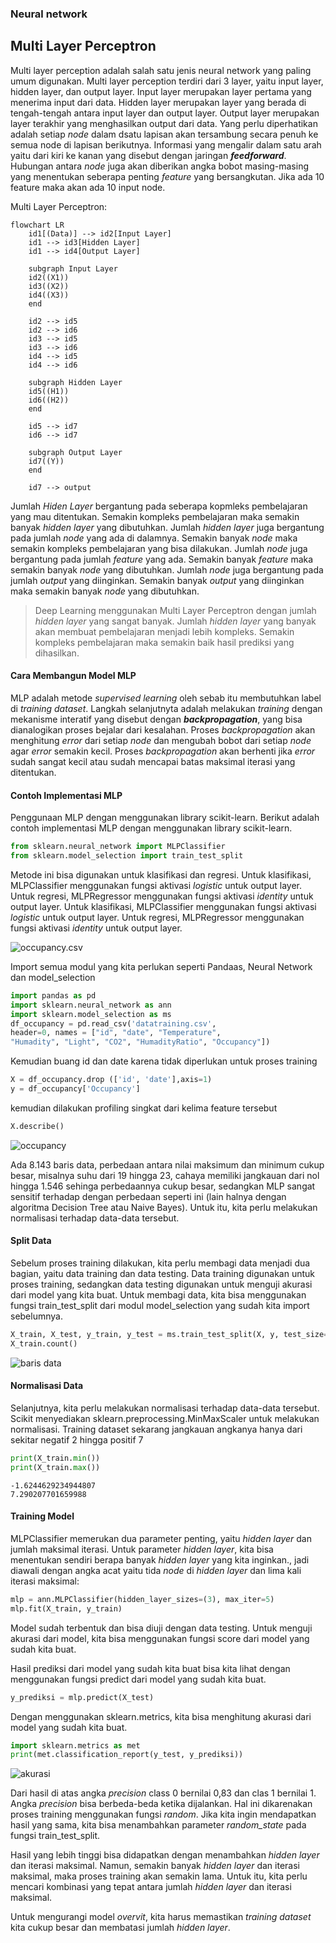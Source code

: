 ### Neural network

## Multi Layer Perceptron

Multi layer perception adalah salah satu jenis neural network yang paling umum digunakan. Multi layer perception terdiri dari 3 layer, yaitu input layer, hidden layer, dan output layer. Input layer merupakan layer pertama yang menerima input dari data. Hidden layer merupakan layer yang berada di tengah-tengah antara input layer dan output layer. Output layer merupakan layer terakhir yang menghasilkan output dari data.
Yang perlu diperhatikan adalah setiap _node_ dalam dsatu lapisan akan tersambung secara penuh ke semua node di lapisan berikutnya. Informasi yang mengalir dalam satu arah yaitu dari kiri ke kanan yang disebut dengan jaringan **_feedforward_**. Hubungan antara _node_ juga akan diberikan angka bobot masing-masing yang menentukan seberapa penting _feature_ yang bersangkutan.
Jika ada 10 feature maka akan ada 10 input node.

Multi Layer Perceptron:

```mermaid
flowchart LR
    id1[(Data)] --> id2[Input Layer]
    id1 --> id3[Hidden Layer]
    id1 --> id4[Output Layer]
    
    subgraph Input Layer
    id2((X1))
    id3((X2))
    id4((X3))
    end

    id2 --> id5
    id2 --> id6
    id3 --> id5
    id3 --> id6
    id4 --> id5
    id4 --> id6

    subgraph Hidden Layer
    id5((H1))
    id6((H2))
    end
    
    id5 --> id7
    id6 --> id7

    subgraph Output Layer
    id7((Y))
    end

    id7 --> output
```

Jumlah _Hiden Layer_ bergantung pada seberapa kopmleks pembelajaran yang mau ditentukan. Semakin kompleks pembelajaran maka semakin banyak _hidden layer_ yang dibutuhkan. Jumlah _hidden layer_ juga bergantung pada jumlah _node_ yang ada di dalamnya. Semakin banyak _node_ maka semakin kompleks pembelajaran yang bisa dilakukan. Jumlah _node_ juga bergantung pada jumlah _feature_ yang ada. Semakin banyak _feature_ maka semakin banyak _node_ yang dibutuhkan. Jumlah _node_ juga bergantung pada jumlah _output_ yang diinginkan. Semakin banyak _output_ yang diinginkan maka semakin banyak _node_ yang dibutuhkan.

> Deep Learning menggunakan Multi Layer Perceptron dengan jumlah _hidden layer_ yang sangat banyak. Jumlah _hidden layer_ yang banyak akan membuat pembelajaran menjadi lebih kompleks. Semakin kompleks pembelajaran maka semakin baik hasil prediksi yang dihasilkan.

#### Cara Membangun Model MLP

MLP adalah metode _supervised learning_ oleh sebab itu membutuhkan label di _training dataset_. Langkah selanjutnyta adalah melakukan _training_ dengan mekanisme interatif yang disebut dengan **_backpropagation_**, yang bisa dianalogikan proses bejalar dari kesalahan. Proses _backpropagation_ akan menghitung _error_ dari setiap _node_ dan mengubah bobot dari setiap _node_ agar _error_ semakin kecil. Proses _backpropagation_ akan berhenti jika _error_ sudah sangat kecil atau sudah mencapai batas maksimal iterasi yang ditentukan.

#### Contoh Implementasi MLP
Penggunaan MLP dengan menggunakan library scikit-learn. Berikut adalah contoh implementasi MLP dengan menggunakan library scikit-learn.

```python
from sklearn.neural_network import MLPClassifier
from sklearn.model_selection import train_test_split
```

Metode ini bisa digunakan untuk klasifikasi dan regresi. Untuk klasifikasi, MLPClassifier menggunakan fungsi aktivasi _logistic_ untuk output layer. Untuk regresi, MLPRegressor menggunakan fungsi aktivasi _identity_ untuk output layer. Untuk klasifikasi, MLPClassifier menggunakan fungsi aktivasi _logistic_ untuk output layer. Untuk regresi, MLPRegressor menggunakan fungsi aktivasi _identity_ untuk output layer.

![occupancy.csv](occupancy.png "Occupancy")

Import semua modul yang kita perlukan seperti Pandaas, Neural Network dan model_selection

```python
import pandas as pd
import sklearn.neural_network as ann
import sklearn.model_selection as ms
df_occupancy = pd.read_csv('datatraining.csv', 
header=0, names = ["id", "date", "Temperature", 
"Humadity", "Light", "CO2", "HumadityRatio", "Occupancy"])
```

Kemudian buang  id dan date karena tidak diperlukan untuk proses training

```python
X = df_occupancy.drop (['id', 'date'],axis=1)
y = df_occupancy['Occupancy']
```

kemudian dilakukan profiling singkat dari kelima feature tersebut
    
```python
X.describe()
```

![occupancy](describe_occupancy.png "Occupancy")

Ada 8.143 baris data, perbedaan antara nilai maksimum dan minimum cukup besar, misalnya suhu dari 19 hingga 23, cahaya  memiliki jangkauan dari nol hingga 1.546 sehinga perbedaannya cukup besar, sedangkan MLP sangat sensitif terhadap dengan perbedaan seperti ini (lain halnya dengan algoritma Decision Tree atau Naive Bayes). Untuk itu, kita perlu melakukan normalisasi terhadap data-data tersebut.

#### Split Data
Sebelum proses training dilakukan, kita perlu membagi data menjadi dua bagian, yaitu data training dan data testing. Data training digunakan untuk proses training, sedangkan data testing digunakan untuk menguji akurasi dari model yang kita buat. Untuk membagi data, kita bisa menggunakan fungsi train_test_split dari modul model_selection yang sudah kita import sebelumnya.

```python
X_train, X_test, y_train, y_test = ms.train_test_split(X, y, test_size=0.2)
X_train.count()
```

![baris data](baris_data.png "Baris Data")

#### Normalisasi Data

Selanjutnya, kita perlu melakukan normalisasi terhadap data-data tersebut. Scikit menyediakan sklearn.preprocessing.MinMaxScaler untuk melakukan normalisasi. Training dataset sekarang jangkauan angkanya hanya dari sekitar negatif 2 hingga positif 7

```python
print(X_train.min())
print(X_train.max())
```

```text
-1.6244629234944807
7.290207701659988
```

#### Training Model

MLPClassifier memerukan dua parameter penting, yaitu _hidden layer_ dan jumlah maksimal iterasi. Untuk parameter _hidden layer_, kita bisa menentukan sendiri berapa banyak _hidden layer_ yang kita inginkan., jadi diawali dengan angka acat yaitu tida _node_ di _hidden layer_ dan lima kali iterasi maksimal:

```python
mlp = ann.MLPClassifier(hidden_layer_sizes=(3), max_iter=5)
mlp.fit(X_train, y_train)
```

Model sudah terbentuk dan bisa diuji dengan data testing. Untuk menguji akurasi dari model, kita bisa menggunakan fungsi score dari model yang sudah kita buat.

Hasil prediksi dari model yang sudah kita buat bisa kita lihat dengan menggunakan fungsi predict dari model yang sudah kita buat.

```python
y_prediksi = mlp.predict(X_test)
```

Dengan menggunakan sklearn.metrics, kita bisa menghitung akurasi dari model yang sudah kita buat.

```python
import sklearn.metrics as met
print(met.classification_report(y_test, y_prediksi))
```

![akurasi](metrics.png "Akurasi Data")

Dari hasil di atas angka _precision_ class 0 bernilai 0,83 dan clas 1 bernilai 1. Angka _precision_ bisa berbeda-beda ketika dijalankan. Hal ini dikarenakan proses training menggunakan fungsi _random_. Jika kita ingin mendapatkan hasil yang sama, kita bisa menambahkan parameter _random_state_ pada fungsi train_test_split.

Hasil yang lebih tinggi bisa didapatkan dengan menambahkan _hidden layer_ dan iterasi maksimal. Namun, semakin banyak _hidden layer_ dan iterasi maksimal, maka proses training akan semakin lama. Untuk itu, kita perlu mencari kombinasi yang tepat antara jumlah _hidden layer_ dan iterasi maksimal.

Untuk mengurangi model _overvit_, kita harus memastikan _training dataset_ kita cukup besar dan membatasi jumlah _hidden layer_.


```python